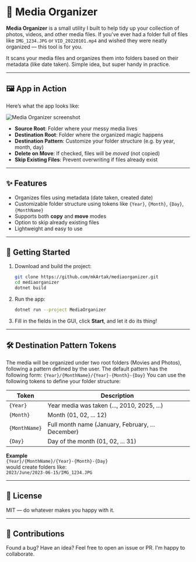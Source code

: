 # 📂 Media Organizer

**Media Organizer** is a small utility I built to help tidy up your collection of photos, videos, and other media files. If you've ever had a folder full of files like `IMG_1234.JPG` or `VID_20220101.mp4` and wished they were neatly organized — this tool is for you.

It scans your media files and organizes them into folders based on their metadata (like date taken). Simple idea, but super handy in practice.

---

## 🖼️ App in Action

Here’s what the app looks like:

![Media Organizer screenshot](https://github.com/user-attachments/assets/4994c9b8-62b2-4b8c-b1f6-e8b6cae6114f)

- **Source Root**: Folder where your messy media lives  
- **Destination Root**: Folder where the organized magic happens  
- **Destination Pattern**: Customize your folder structure (e.g. by year, month, day)  
- **Delete on Move**: If checked, files will be *moved* (not copied)  
- **Skip Existing Files**: Prevent overwriting if files already exist  

---

## ✨ Features

- Organizes files using metadata (date taken, created date)
- Customizable folder structure using tokens like `{Year}`, `{Month}`, `{Day}`, `{MonthName}`
- Supports both **copy** and **move** modes
- Option to skip already existing files
- Lightweight and easy to use

---

## 🚀 Getting Started

1. Download and build the project:
   ```bash
   git clone https://github.com/mkArtak/mediaorganizer.git
   cd mediaorganizer
   dotnet build
   ```

2. Run the app:
   ```bash
   dotnet run --project MediaOrganizer
   ```

3. Fill in the fields in the GUI, click **Start**, and let it do its thing!

---

## 🛠 Destination Pattern Tokens

The media will be organized under two root folders (Movies and Photos), following a pattern defined by the user.
The default pattern has the following form: `{Year}/{MonthName}/{Year}-{Month}-{Day}`
You can use the following tokens to define your folder structure:

| Token         | Description                                       |
|---------------|---------------------------------------------------|
| `{Year}`      | Year media was taken (..., 2010, 2025, ...)       |
| `{Month}`     | Month (01, 02, ... 12)                            |
| `{MonthName}` | Full month name (January, February, ... December) |
| `{Day}`       | Day of the month (01, 02, ... 31)                 |

**Example**  
`{Year}/{MonthName}/{Year}-{Month}-{Day}`  
would create folders like:  
`2023/June/2023-06-15/IMG_1234.JPG`

---

## 📜 License

MIT — do whatever makes you happy with it.

---

## 🤝 Contributions

Found a bug? Have an idea? Feel free to open an issue or PR. I'm happy to collaborate.

